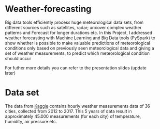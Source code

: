# Weather-forecasting
Big data tools efficiently process huge meteorological data sets, from different sources such as satellites, radar; uncover complex weather patterns and Forecast for longer durations etc.
In this Project, I addressed weather forecasting with Machine Learning and Big Data tools (PySpark) to show whether is possible to make valuable predictions of meteorological conditions only based on previously seen meteorological data and giving a set of weather measurements, to predict which meteorological condition should occur

For futher more details you can refer to the presentation slides (update later)
# Data set
The data from [Kaggle](https://www.kaggle.com/datasets/selfishgene/historical-hourly-weather-data) contains hourly weather measurements data of 36 cities, collected from 2012 to 2017. This 5 years of data result in approximately 45.000 measurements (for each city) of temperature, humidity, air pressure etc.


